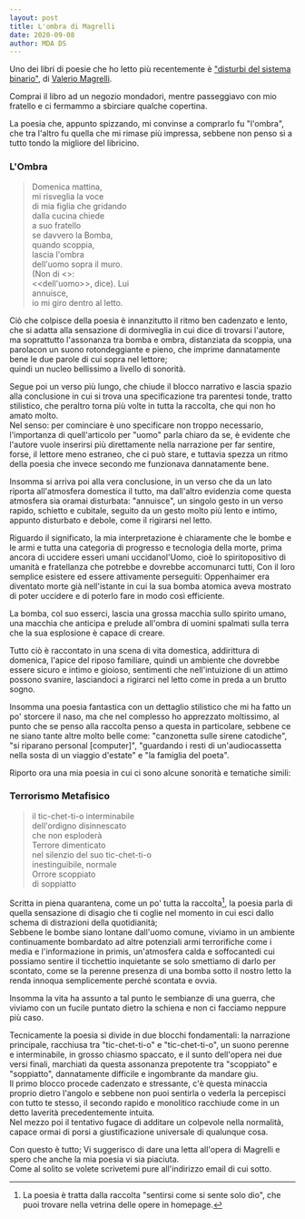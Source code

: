 ```yaml
---
layout: post
title: L'ombra di Magrelli
date: 2020-09-08
author: MDA DS
---
```

Uno dei libri di poesie che ho letto più recentemente è ["disturbi del sistema binario"](https://www.ibs.it/disturbi-del-sistema-binario-libro-valerio-magrelli/e/9788806182137), di [Valerio Magrelli](https://en.wikipedia.org/wiki/Valerio_Magrelli).

Comprai il libro ad un negozio mondadori, mentre passeggiavo con mio fratello e ci fermammo a sbirciare qualche copertina.

La poesia che, appunto spizzando, mi convinse a comprarlo fu "l'ombra", che tra l'altro fu quella che mi rimase più impressa, sebbene non penso si a tutto tondo la migliore del libricino.

### L'Ombra

>Domenica mattina,<br>
>mi risveglia la voce<br>
>di mia figlia che gridando<br>
>dalla cucina chiede<br>
>a suo fratello<br>
>se davvero la Bomba,<br>
>quando scoppia,<br>
>lascia l'ombra<br>
>dell'uomo sopra il muro.<br>
>(Non di <<un uomo>>:<br>
><<dell'uomo>>, dice). Lui<br>
>annuisce,<br>
>io mi giro dentro al letto.

Ciò che colpisce della poesia è innanzitutto il ritmo ben cadenzato e lento, che si adatta alla sensazione di dormiveglia in cui dice di trovarsi l'autore, ma soprattutto l'assonanza tra bomba e ombra, distanziata da scoppia, una parolacon un suono rotondeggiante e pieno, che imprime dannatamente bene le due parole di cui sopra nel lettore;<br>
quindi un nucleo bellissimo a livello di sonorità.

Segue poi un verso più lungo, che chiude il blocco narrativo e lascia spazio alla conclusione in cui si trova una specificazione tra parentesi tonde, tratto stilistico, che peraltro torna più volte in tutta la raccolta, che qui non ho amato molto.<br>
Nel senso: per cominciare è uno specificare non troppo necessario, l'importanza di quell'articolo per "uomo" parla chiaro da se, è evidente che l'autore vuole inserirsi più direttamente nella narrazione per far sentire, forse, il lettore meno estraneo, che ci può stare, e tuttavia spezza un ritmo della poesia che invece secondo me funzionava dannatamente bene.

Insomma si arriva poi alla vera conclusione, in un verso che da un lato riporta all'atmosfera domestica il tutto, ma dall'altro evidenzia come questa atmosfera sia oramai disturbata: "annuisce", un singolo gesto in un verso rapido, schietto e cubitale, seguito da un gesto molto più lento e intimo, appunto disturbato e debole, come il rigirarsi nel letto.

Riguardo il significato, la mia interpretazione è chiaramente che le bombe e le armi e tutta una categoria di progresso e tecnologia della morte, prima ancora di uccidere esseri umani uccidanol'Uomo, cioè lo spiritopositivo di umanità e fratellanza che potrebbe e dovrebbe accomunarci tutti, Con il loro semplice esistere ed essere attivamente perseguiti: Oppenhaimer era diventato morte già nell'istante in cui la sua bomba atomica aveva mostrato di poter uccidere e di poterlo fare in modo così efficiente.

La bomba, col suo esserci, lascia una grossa macchia sullo spirito umano, una macchia che anticipa e prelude all'ombra di uomini spalmati sulla terra che la sua esplosione è capace di creare.

Tutto ciò è raccontato in una scena di vita domestica, addirittura di domenica, l'apice del riposo familiare, quindi un ambiente che dovrebbe essere sicuro e intimo e gioioso, sentimenti che nell'intuizione di un attimo possono svanire, lasciandoci a rigirarci nel letto come in preda a un brutto sogno.

Insomma una poesia fantastica con un dettaglio stilistico che mi ha fatto un po' storcere il naso, ma che nel complesso ho apprezzato moltissimo, al punto che se penso alla raccolta penso a questa in particolare, sebbene ce ne siano tante altre molto belle come: "canzonetta sulle sirene catodiche", "si riparano personal [computer]", "guardando i resti di un'audiocassetta nella sosta di un viaggio d'estate" e "la famiglia del poeta".

Riporto ora una mia poesia in cui ci sono alcune sonorità e tematiche simili:

### Terrorismo Metafisico

>il tic-chet-ti-o interminabile<br>
>dell'ordigno disinnescato<br>
>che non esploderà<br>
>Terrore dimenticato<br>
>nel silenzio del suo tic-chet-ti-o<br>
>inestinguibile, normale<br>
>Orrore scoppiato<br>
>di soppiatto<br>

Scritta in piena quarantena, come un po' tutta la raccolta[^1], la poesia parla di quella sensazione di disagio che ti coglie nel momento in cui esci dallo schema di distrazioni della quotidianità;<br>
Sebbene le bombe siano lontane dall'uomo comune, viviamo in un ambiente continuamente bombardato ad altre potenziali armi terrorifiche come i media e l'informazione in primis, un'atmosfera calda e soffocantedi cui possiamo sentire il ticchettio inquietante se solo smettiamo di darlo per scontato, come se la perenne presenza di una bomba sotto il nostro letto la renda innoqua semplicemente perché scontata e ovvia.

Insomma la vita ha assunto a tal punto le sembianze di una guerra, che viviamo con un fucile puntato dietro la schiena e non ci facciamo neppure più caso.

Tecnicamente la poesia si divide in due blocchi fondamentali: la narrazione principale, racchiusa tra "tic-chet-ti-o"  e "tic-chet-ti-o", un suono perenne e interminabile, in grosso chiasmo spaccato, e il sunto dell'opera nei due versi finali, marchiati da questa assonanza prepotente tra "scoppiato" e "soppiatto", dannatamente difficile e ingombrante da mandare giu.<br>
Il primo blocco procede cadenzato e stressante, c'è questa minaccia proprio dietro l'angolo e sebbene non puoi sentirla o vederla la percepisci con tutto te stesso, il secondo rapido e monolitico racchiude come in un detto laverità precedentemente intuita.<br>
Nel mezzo poi il tentativo fugace di additare un colpevole nella normalità, capace ormai di porsi a giustificazione universale di qualunque cosa.

Con questo è tutto; Vi suggerisco di dare una letta all'opera di Magrelli e spero che anche la mia poesia vi sia piaciuta.<br>
Come al solito se volete scrivetemi pure all'indirizzo email di cui sotto.

[^1]: La poesia è tratta dalla raccolta "sentirsi come si sente solo dio", che puoi trovare nella vetrina delle opere in homepage.